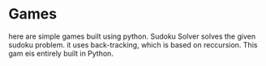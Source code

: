 # Games
here are simple games built using python.
Sudoku Solver solves the given sudoku problem. it uses back-tracking, which is based on reccursion. This gam eis entirely built in Python.
